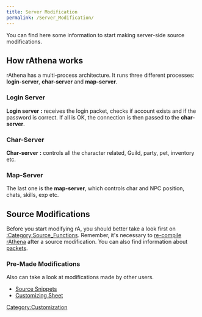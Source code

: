 ```yaml
---
title: Server Modification
permalink: /Server_Modification/
---
```


You can find here some information to start making server-side source modifications.

How rAthena works
-----------------

rAthena has a multi-process architecture. It runs three different processes: **login-server**, **char-server** and **map-server**.

### Login Server

**Login server** **:** receives the login packet, checks if account exists and if the password is correct. If all is OK, the connection is then passed to the **char-server**.

### Char-Server

**Char-server** **:** controls all the character related, Guild, party, pet, inventory etc.

### Map-Server

The last one is the **map-server**, which controls char and NPC position, chats, skills, exp etc.

Source Modifications
--------------------

Before you start modifying rA, you should better take a look first on [:Category:Source_Functions](:Category:Source_Functions). Remember, it's necessary to [re-compile](/Compiling "wikilink") [rAthena](/rAthena "wikilink") after a source modification. You can also find information about [packets](/packets "wikilink").

### Pre-Made Modifications

Also can take a look at modifications made by other users.

-   [Source Snippets](:Category:Source_Snippets)
-   [Customizing Sheet](Customizing_Sheet)

[Category:Customization](Category:Customization)